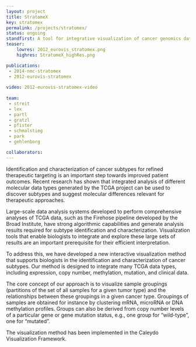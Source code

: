 ```yaml
---
layout: project
title: StratomeX
key: stratomex
permalink: /projects/stratomex/
status: ongoing
standfirst: A tool for integrative visualization of cancer genomics data from The Cancer Genome Atlas project to identify and characterize tumor subtypes.
teaser: 
    lowres: 2012_eurovis_stratomex.png
    highres: StratomeX_highRes.png

publications:
 - 2014-nmc-stratomex
 - 2012-eurovis-stratomex 
 
video: 2012-eurovis-stratomex-video
     
team:
 - streit 
 - lex
 - partl
 - gratzl
 - pfister
 - schmalstieg
 - park
 - gehlenborg

collaborators:
---
```


Identification and characterization of cancer subtypes for refined therapeutic targeting is an important step towards improved patient outcomes. Recent research has shown that integrated analysis of different molecular data types generated by the TCGA project can be used to discover subtypes and suggest molecular differences relevant for therapeutic approaches.

Large-scale data analysis systems developed to perform comprehensive analyses of TCGA data, such as the Firehose pipeline developed by the Broad Institute, have strong algorithmic capabilities and generate analysis results required for subtype identification and characterization. Visualization tools that enable biologists to integrate and explore these large sets of results are an important prerequisite for their efficient interpretation.

To address this, we have developed a new interactive visualization method that supports biologists in the identification and characterization of cancer subtypes. Our method is designed to integrate many TCGA data types, including expression, copy number, methylation, mutation, and clinical data.

The core concept of our approach is to visualize sample groupings (partitions of the set of all samples for a given tumor type) and the relationships between these groupings in a given cancer type. Groupings of samples are obtained for instance by clustering mRNA, microRNA or DNA methylation profiles. Groups can also be derived from copy number levels of a particular gene or gene mutation status, e.g., one group for “wild-type”, one for “mutated”.

The visualization method has been implemented in the Caleydo Visualization Framework.